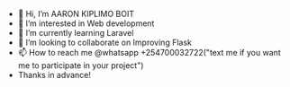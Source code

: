 - 👋 Hi, I’m AARON KIPLIMO BOIT
- 👀 I’m interested in Web development
- 🌱 I’m currently learning Laravel
- 💞️ I’m looking to collaborate on Improving Flask
- 📫 How to reach me @whatsapp +254700032722("text me if you want me to participate in your project")
- Thanks in advance!

<!---
Limokip/Limokip is a ✨ special ✨ repository because its `README.md` (this file) appears on your GitHub profile.
You can click the Preview link to take a look at your changes.
--->
